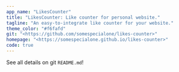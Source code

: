 ```yaml
---
app_name: "LikesCounter"
title: "LikesCounter: Like counter for personal website."
tagline: "An easy-to-integrate like counter for your website."
theme_color: "#f6fafd"
git: "<https://github.com/somespecialone/likes-counter>"
homepage: "<https://somespecialone.github.io/likes-counter>"
code: true
---
```


See all details on git `README.md`!

